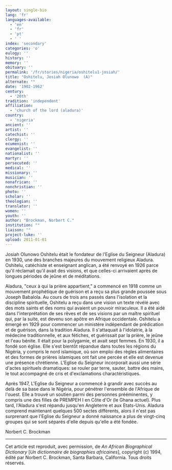 ```yaml
---
layout: single-bio
lang: 'fr'
languages-available:
  - 'en'
  - 'fr'
  - 'pt'
  - ' '
index: 'secondary'
categories: 'o'
eulogy: ''
history: ''
memory: ''
obituary: ''
permalink: '/fr/stories/nigeria/oshitelu1-josiah/'
title: "Oshitelu, Josiah Olunowo  (A)"
alternate: ""
date: '1902-1962'
century:
  - '20th'
tradition: 'independent'
affiliation:
  - 'church of the lord (aladura)'
country:
  - 'nigeria'
ancient: ''
artist: ''
catechist: ''
clergy: ''
ecumenist: ''
evangelist: ''
nationalist: ''
martyr: ''
persecuted: ''
medical: ''
missionary: ''
musician: ''
nonafrican: ''
nonchristian: ''
photo: ''
scholar: ''
theologian: ''
translator: ''
women: ''
youth: ''
author: "Brockman, Norbert C."
institution: ""
liaison: ""
project-luke: ''
upload: 2011-01-01
---
```




Josiah Olunowo Oshitelu était le fondateur de l'Eglise du Seigneur (Aladura) en 1930, une des branches majeures du mouvement religieux Aladura. Oshitelu, catéchiste et enseignant anglican, a été renvoyé en 1926 parce qu'il réclamait qu'il avait des visions, et que celles-ci arrivaient après de longues périodes de jeûne et de m&eacute;ditations.

Aladura, "ceux à qui la prière appartient," a commencé en 1918 comme un mouvement prophétique de guérison et a reçu sa plus grande poussée sous Joseph Babalola. Au cours de trois ans passés dans l'isolation et la discipline spirituelle, Oshitelu a reçu dans une vision un texte révélé avec des mots saints et des noms qui avaient un pouvoir miraculeux. Il a été aidé dans l'interprétation de ses rêves et de ses visions par un maître spirituel qui, par la suite, est devenu son apôtre en Afrique occidentale. Oshitelu a émergé en 1929 pour commencer un ministère indépendant de prédication et de guérison, dans la tradition Aladura. Il s'attaquait à l'idolatrie, à la médecine traditionnelle, et aux fétiches, et guérissait par la prière, le jeûne et l'eau bénite. Il était pour la polygamie, et avait sept femmes. En 1930, il a fondé son église. Elle s'est bientôt répandue dans toutes les régions du Nigéria, y compris le nord islamique, o&#249; son emploi des règles alimentaires et des formes de prières islamiques ont fait une percée et elle est devenue une présence chrétienne. L'Eglise du Seigneur incorporait aussi une série d'actes spirituels dramatiques: se rouler par terre, sauter, battre des mains, le tout accompagné de cris et d'exclamations charactéristiques.

Après 1947, L'Eglise du Seigneur a commencé à grandir avec succès au delà de sa base dans le Nigéria, pour pénétrer l'ensemble de l'Afrique de l'ouest. Elle a trouvé un soutien parmi des personnes prééminentes, y compris une des filles de PREMPEH I en Côte d'Or (le Ghana actuel). Plus tard, l'Aladura s'est répandu jusqu'en Angleterre et aux Etats-Unis. Aladura comprend maintenant quelques 500 sectes différents, alors il n'est pas surprenant que l'Eglise du Seigneur a donné naissance a plus de vingt-cinq groupes qui se sont séparés d'elle depuis qu'elle a été fondée.

Norbert C. Brockman

---

Cet article est reproduit, avec permission, de *An African Biographical Dictionary* [*Un dictionnaire de biographies africaines*], copyright (c) 1994, édité par Norbert C. Brockman, Santa Barbara, California. Tous droits réservés.